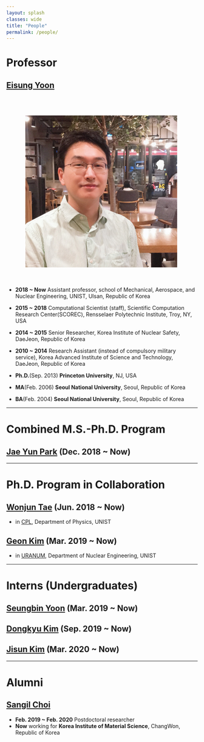 ```yaml
---
layout: splash
classes: wide 
title: "People"
permalink: /people/
---
```


# Professor

## <U>Eisung Yoon</U>
<!-- ![image-left](/assets/images/ESYoon-picture-20200712-square.jpg){: .align-left} -->
<img src="../assets/images/ESYoon-picture-20200712-square.jpg" align="left" hspace="50" vspace="50" width="400"/>

* **2018 ~ Now** Assistant professor, school of Mechanical, Aerospace, and Nuclear Engineering, UNIST, Ulsan, Republic of Korea
* **2015 ~ 2018** Computational Scientist (staff), Scientific Computation Research Center(SCOREC), Rensselaer Polytechnic Institute, Troy, NY, USA
* **2014 ~ 2015** Senior Researcher, Korea Institute of Nuclear Safety, DaeJeon, Republic of Korea
* **2010 ~ 2014** Research Assistant (instead of compulsory military service), Korea Advanced Institute of Science and Technology, DaeJeon, Republic of Korea

* **Ph.D.**(Sep. 2013) **Princeton University**, NJ, USA
* **MA**(Feb. 2006) **Seoul National University**,  Seoul, Republic of Korea
* **BA**(Feb. 2004) **Seoul National University**,  Seoul, Republic of Korea

----
 
# Combined M.S.-Ph.D. Program

## <U>Jae Yun Park</U> (Dec. 2018 ~ Now)

----

# Ph.D. Program in Collaboration

## <U>Wonjun Tae</U> (Jun. 2018 ~ Now)
* in [CPL](http://cpl.unist.ac.kr/), Department of Physics, UNIST

## <U>Geon Kim</U> (Mar. 2019 ~ Now)
* in [URANUM](https://sites.google.com/view/uranum), Department of Nuclear Engineering, UNIST

----

# Interns (Undergraduates)

## <U>Seungbin Yoon</U> (Mar. 2019 ~ Now)

## <U>Dongkyu Kim</U> (Sep. 2019 ~ Now)

## <U>Jisun Kim</U> (Mar. 2020 ~ Now)

----

# Alumni

## <U>Sangil Choi</U>
* **Feb. 2019 ~ Feb. 2020** Postdoctoral researcher
* **Now** working for **Korea Institute of Material Science**, ChangWon, Republic of Korea


